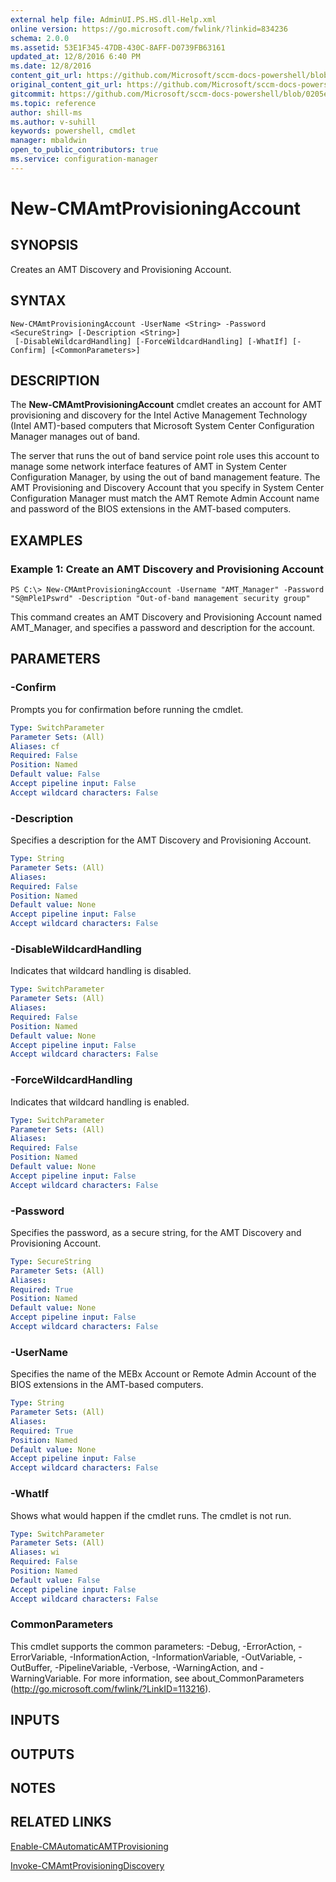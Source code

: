```yaml
---
external help file: AdminUI.PS.HS.dll-Help.xml
online version: https://go.microsoft.com/fwlink/?linkid=834236
schema: 2.0.0
ms.assetid: 53E1F345-47DB-430C-8AFF-D0739FB63161
updated_at: 12/8/2016 6:40 PM
ms.date: 12/8/2016
content_git_url: https://github.com/Microsoft/sccm-docs-powershell/blob/live/sccm-cmdlets/ConfigurationManager/vlatest/New-CMAmtProvisioningAccount.md
original_content_git_url: https://github.com/Microsoft/sccm-docs-powershell/blob/live/sccm-cmdlets/ConfigurationManager/vlatest/New-CMAmtProvisioningAccount.md
gitcommit: https://github.com/Microsoft/sccm-docs-powershell/blob/0205e569abecf1b4e1b2b342947b87a3691b29a5/sccm-cmdlets/ConfigurationManager/vlatest/New-CMAmtProvisioningAccount.md
ms.topic: reference
author: shill-ms
ms.author: v-suhill
keywords: powershell, cmdlet
manager: mbaldwin
open_to_public_contributors: true
ms.service: configuration-manager
---
```


# New-CMAmtProvisioningAccount

## SYNOPSIS
Creates an AMT Discovery and Provisioning Account.

## SYNTAX

```
New-CMAmtProvisioningAccount -UserName <String> -Password <SecureString> [-Description <String>]
 [-DisableWildcardHandling] [-ForceWildcardHandling] [-WhatIf] [-Confirm] [<CommonParameters>]
```

## DESCRIPTION
The **New-CMAmtProvisioningAccount** cmdlet creates an account for AMT provisioning and discovery for the Intel Active Management Technology (Intel AMT)-based computers that Microsoft System Center Configuration Manager manages out of band.

The server that runs the out of band service point role uses this account to manage some network interface features of AMT in System Center Configuration Manager, by using the out of band management feature.
The AMT Provisioning and Discovery Account that you specify in System Center Configuration Manager must match the AMT Remote Admin Account name and password of the BIOS extensions in the AMT-based computers.

## EXAMPLES

### Example 1: Create an AMT Discovery and Provisioning Account
```
PS C:\> New-CMAmtProvisioningAccount -Username "AMT_Manager" -Password "S@mPle1Pswrd" -Description "Out-of-band management security group"
```

This command creates an AMT Discovery and Provisioning Account named AMT_Manager, and specifies a password and description for the account.

## PARAMETERS

### -Confirm
Prompts you for confirmation before running the cmdlet.

```yaml
Type: SwitchParameter
Parameter Sets: (All)
Aliases: cf
Required: False
Position: Named
Default value: False
Accept pipeline input: False
Accept wildcard characters: False
```

### -Description
Specifies a description for the AMT Discovery and Provisioning Account.

```yaml
Type: String
Parameter Sets: (All)
Aliases: 
Required: False
Position: Named
Default value: None
Accept pipeline input: False
Accept wildcard characters: False
```

### -DisableWildcardHandling
Indicates that wildcard handling is disabled.

```yaml
Type: SwitchParameter
Parameter Sets: (All)
Aliases: 
Required: False
Position: Named
Default value: None
Accept pipeline input: False
Accept wildcard characters: False
```

### -ForceWildcardHandling
Indicates that wildcard handling is enabled.

```yaml
Type: SwitchParameter
Parameter Sets: (All)
Aliases: 
Required: False
Position: Named
Default value: None
Accept pipeline input: False
Accept wildcard characters: False
```

### -Password
Specifies the password, as a secure string, for the AMT Discovery and Provisioning Account.

```yaml
Type: SecureString
Parameter Sets: (All)
Aliases: 
Required: True
Position: Named
Default value: None
Accept pipeline input: False
Accept wildcard characters: False
```

### -UserName
Specifies the name of the MEBx Account or Remote Admin Account of the BIOS extensions in the AMT-based computers.

```yaml
Type: String
Parameter Sets: (All)
Aliases: 
Required: True
Position: Named
Default value: None
Accept pipeline input: False
Accept wildcard characters: False
```

### -WhatIf
Shows what would happen if the cmdlet runs.
The cmdlet is not run.

```yaml
Type: SwitchParameter
Parameter Sets: (All)
Aliases: wi
Required: False
Position: Named
Default value: False
Accept pipeline input: False
Accept wildcard characters: False
```

### CommonParameters
This cmdlet supports the common parameters: -Debug, -ErrorAction, -ErrorVariable, -InformationAction, -InformationVariable, -OutVariable, -OutBuffer, -PipelineVariable, -Verbose, -WarningAction, and -WarningVariable. For more information, see about_CommonParameters (http://go.microsoft.com/fwlink/?LinkID=113216).

## INPUTS

## OUTPUTS

## NOTES

## RELATED LINKS

[Enable-CMAutomaticAMTProvisioning](xref:ConfigurationManager/vlatest/Enable-CMAutomaticAMTProvisioning.md)

[Invoke-CMAmtProvisioningDiscovery](xref:ConfigurationManager/vlatest/Invoke-CMAmtProvisioningDiscovery.md)


